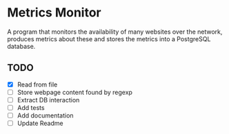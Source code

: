 # Metrics Monitor

A program that monitors the availability of many websites over the network, produces metrics about these and stores 
the metrics into a PostgreSQL database.

## TODO
- [x] Read from file
- [ ] Store webpage content found by regexp
- [ ] Extract DB interaction
- [ ] Add tests
- [ ] Add documentation
- [ ] Update Readme
